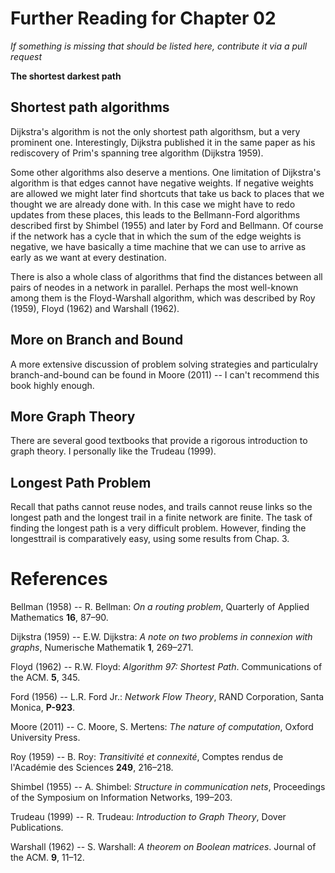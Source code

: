 # Further Reading for Chapter 02
*If something is missing that should be listed here, contribute it via a pull request*

**The shortest darkest path**

## Shortest path algorithms
Dijkstra's algorithm is not the only shortest path algorithsm, but a very prominent one. 
Interestingly, Dijkstra published it in the same paper as his rediscovery of Prim's spanning tree algorithm (Dijkstra 1959).

Some other algorithms also deserve a mentions. One limitation of Dijkstra's algorithm is that edges cannot have negative weights. 
If negative weights are allowed we might later find shortcuts that take us back to places that we thought we are already done with. 
In this case we might have to redo updates from these places, this leads to the Bellmann-Ford algorithms described first by Shimbel (1955) and 
later by Ford and Bellmann. Of course if the network has a cycle that in which the sum of the edge weights is negative, we have basically a time machine 
that we can use to arrive as early as we want at every destination.

There is also a whole class of algorithms that find the distances between all pairs of neodes in a network in parallel. Perhaps the most well-known 
among them is the Floyd-Warshall algorithm, which was described by Roy (1959), Floyd (1962) and Warshall (1962).

## More on Branch and Bound
A more extensive discussion of problem solving strategies and particulalry branch-and-bound can be found 
in Moore (2011) -- I can't recommend this book highly enough. 

## More Graph Theory
There are several good textbooks that provide a rigorous introduction to graph theory. I personally like 
the Trudeau (1999). 

## Longest Path Problem
Recall that paths cannot reuse nodes, and trails cannot reuse links so the longest path and the longest trail in a finite network 
are finite. The task of finding the longest path is a very difficult problem. However, finding the longesttrail is comparatively easy, 
using some results from Chap. 3. 

# References

Bellman (1958) -- R. Bellman: *On a routing problem*, Quarterly of Applied Mathematics **16**, 87–90.

Dijkstra (1959) -- E.W. Dijkstra: *A note on two problems in connexion with graphs*, Numerische Mathematik **1**, 269–271. 

Floyd (1962) -- R.W. Floyd: *Algorithm 97: Shortest Path*. Communications of the ACM. **5**, 345.

Ford  (1956) -- L.R. Ford Jr.: *Network Flow Theory*, RAND Corporation, Santa Monica, **P-923**.

Moore (2011) -- C. Moore, S. Mertens: *The nature of computation*, Oxford University Press.

Roy (1959) -- B. Roy: *Transitivité et connexité*, Comptes rendus de l'Académie des Sciences **249**, 216–218.

Shimbel (1955) -- A. Shimbel: *Structure in communication nets*, Proceedings of the Symposium on Information Networks, 199–203.
 
Trudeau (1999) -- R. Trudeau: *Introduction to Graph Theory*, Dover Publications. 

Warshall (1962) -- S. Warshall: *A theorem on Boolean matrices*. Journal of the ACM. **9**, 11–12.

 
